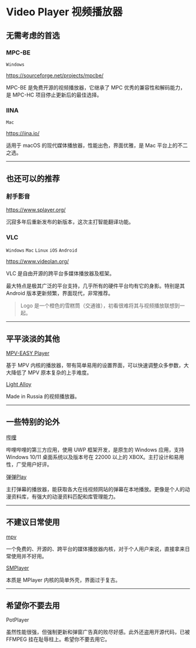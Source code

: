 # Video Player 视频播放器

## 无需考虑的首选

### MPC-BE

`Windows`

https://sourceforge.net/projects/mpcbe/

MPC-BE 是免费开源的视频播放器，它继承了 MPC 优秀的兼容性和解码能力，是 MPC-HC 项目停止更新后的最佳选择。

### IINA

`Mac`

https://iina.io/

适用于 macOS 的现代媒体播放器，性能出色，界面优雅，是 Mac 平台上的不二之选。

---

## 也还可以的推荐

### 射手影音

https://www.splayer.org/

沉寂多年后重新发布的新版本，这次主打智能翻译功能。

### VLC

`Windows` `Mac` `Linux` `iOS` `Android`

https://www.videolan.org/

VLC 是自由开源的跨平台多媒体播放器及框架。

最大特点是极其广泛的平台支持，几乎所有的硬件平台均有它的身影。特别是其 Android 版本更新频繁，界面现代，非常推荐。

> Logo 是一个橙色的雪糕筒（交通锥），初看很难将其与视频播放联想到一起。

---

## 平平淡淡的其他

[MPV-EASY Player](https://www.rjno1.com/mpv-easy-player/)

基于 MPV 内核的播放器，带有简单易用的设置界面，可以快速调整众多参数，大大降低了 MPV 原本复杂的上手难度。

[Light Alloy](https://light-alloy.com/)

Made in Russia 的视频播放器。

---

## 一些特别的论外

[哔哩](https://github.com/Richasy/Bili.Uwp)

哔哩哔哩的第三方应用，使用 UWP 框架开发，是原生的 Windows 应用，支持 Windows 10/11 桌面系统以及版本号在 22000 以上的 XBOX。主打设计和易用性，广受用户好评。

[弹弹Play](http://www.dandanplay.com/)

主打弹幕的播放器，能获取各大在线视频网站的弹幕在本地播放。更像是个人的动漫资料库，有强大的动漫资料匹配和库管理能力。

---

## 不建议日常使用

[mpv](https://mpv.io/)

一个免费的、开源的、跨平台的媒体播放器内核，对于个人用户来说，直接拿来日常使用并不好用。

[SMPlayer](https://www.smplayer.info/)

本质是 MPlayer 内核的简单外壳，界面过于复古。

---

## 希望你不要去用

PotPlayer

虽然性能很强，但强制更新和弹窗广告真的败尽好感。此外还盗用开源代码，已被 FFMPEG 挂在耻辱柱上。希望你不要去用它。